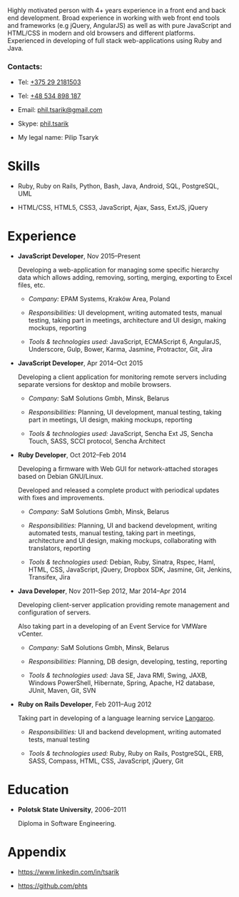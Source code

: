 Highly motivated person with 4+ years experience in a front end and back end development. Broad experience in working with web front end tools and frameworks (e.g jQuery, AngularJS) as well as with pure JavaScript and HTML/CSS in modern and old browsers and different platforms. Experienced in developing of full stack web-applications using Ruby and Java.

### Contacts:

-   Tel: [+375 29 2181503](tel:+375292181503)

-   Tel: [+48 534 898 187](tel:+48534898187)

-   Email: <phil.tsarik@gmail.com>

-   Skype: [phil.tsarik](callto:phil.tsarik)

-   My legal name: Pilip Tsaryk

Skills
======

-   Ruby, Ruby on Rails, Python, Bash, Java, Android, SQL, PostgreSQL, UML

-   HTML/CSS, HTML5, CSS3, JavaScript, Ajax, Sass, ExtJS, jQuery

Experience
==========

-   <span> **JavaScript Developer**</span>, Nov 2015–Present

    Developing a web-application for managing some specific hierarchy data which allows adding, removing, sorting, merging, exporting to Excel files, etc.

    -   <span> *Company:*</span> EPAM Systems, Kraków Area, Poland

    -   <span> *Responsibilities:*</span> UI development, writing automated tests, manual testing, taking part in meetings, architecture and UI design, making mockups, reporting

    -   <span> *Tools & technologies used:*</span> JavaScript, ECMAScript 6, AngularJS, Underscore, Gulp, Bower, Karma, Jasmine, Protractor, Git, Jira

-   <span> **JavaScript Developer**</span>, Apr 2014–Oct 2015

    Developing a client application for monitoring remote servers including separate versions for desktop and mobile browsers.

    -   <span> *Company:*</span> SaM Solutions Gmbh, Minsk, Belarus

    -   <span> *Responsibilities:*</span> Planning, UI development, manual testing, taking part in meetings, UI design, making mockups, reporting

    -   <span> *Tools & technologies used:*</span> JavaScript, Sencha Ext JS, Sencha Touch, SASS, SCCI protocol, Sencha Architect

-   <span> **Ruby Developer**</span>, Oct 2012–Feb 2014

    Developing a firmware with Web GUI for network-attached storages based on Debian GNU/Linux.

    Developed and released a complete product with periodical updates with fixes and improvements.

    -   <span> *Company:*</span> SaM Solutions Gmbh, Minsk, Belarus

    -   <span> *Responsibilities:*</span> Planning, UI and backend development, writing automated tests, manual testing, taking part in meetings, architecture and UI design, making mockups, collaborating with translators, reporting

    -   <span> *Tools & technologies used:*</span> Debian, Ruby, Sinatra, Rspec, Haml, HTML, CSS, JavaScript, jQuery, Dropbox SDK, Jasmine, Git, Jenkins, Transifex, Jira

-   <span> **Java Developer**</span>, Nov 2011–Sep 2012, Mar 2014–Apr 2014

    Developing client-server application providing remote management and configuration of servers.

    Also taking part in a developing of an Event Service for VMWare vCenter.

    -   <span> *Company:*</span> SaM Solutions Gmbh, Minsk, Belarus

    -   <span> *Responsibilities:*</span> Planning, DB design, developing, testing, reporting

    -   <span> *Tools & technologies used:*</span> Java SE, Java RMI, Swing, JAXB, Windows PowerShell, Hibernate, Spring, Apache, H2 database, JUnit, Maven, Git, SVN

-   <span> **Ruby on Rails Developer**</span>, Feb 2011–Aug 2012

    Taking part in developing of a language learning service [Langaroo](http://langaroo.com).

    -   <span> *Responsibilities:*</span> UI and backend development, writing automated tests, manual testing

    -   <span> *Tools & technologies used:*</span> Ruby, Ruby on Rails, PostgreSQL, ERB, SASS, Compass, HTML, CSS, JavaScript, jQuery, Git

Education
=========

-   <span> **Polotsk State University**</span>, 2006–2011

    Diploma in Software Engineering.

Appendix
========

-   <https://www.linkedin.com/in/tsarik>

-   <https://github.com/phts>


